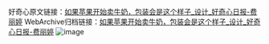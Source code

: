 好奇心原文链接：[如果苹果开始卖牛奶，包装会是这个样子_设计_好奇心日报-费丽婷](https://www.qdaily.com/articles/5375.html)
WebArchive归档链接：[如果苹果开始卖牛奶，包装会是这个样子_设计_好奇心日报-费丽婷](http://web.archive.org/web/20190623164632/https://www.qdaily.com/articles/5375.html)
![image](http://ww3.sinaimg.cn/large/007d5XDply1g3wgyrd8q7j30u05oqnne)